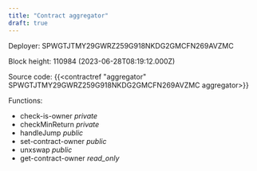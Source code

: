 ```yaml
---
title: "Contract aggregator"
draft: true
---
```

Deployer: SPWGTJTMY29GWRZ259G918NKDG2GMCFN269AVZMC


 



Block height: 110984 (2023-06-28T08:19:12.000Z)

Source code: {{<contractref "aggregator" SPWGTJTMY29GWRZ259G918NKDG2GMCFN269AVZMC aggregator>}}

Functions:

* check-is-owner _private_
* checkMinReturn _private_
* handleJump _public_
* set-contract-owner _public_
* unxswap _public_
* get-contract-owner _read_only_
